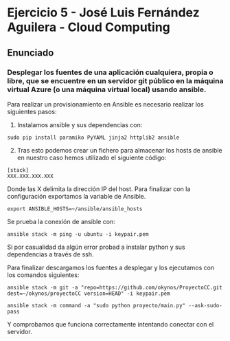 # Ejercicio 5 - José Luis Fernández Aguilera - Cloud Computing
## Enunciado
### Desplegar los fuentes de una aplicación cualquiera, propia o libre, que se encuentre en un servidor git público en la máquina virtual Azure (o una máquina virtual local) usando ansible.

Para realizar un provisionamiento en Ansible es necesario realizar los siguientes pasos:

1. Instalamos ansible y sus dependencias con:
```
sudo pip install paramiko PyYAML jinja2 httplib2 ansible
```

2. Tras esto podemos crear un fichero para almacenar los hosts de ansible en nuestro caso hemos utilizado el siguiente código:
```
[stack]
XXX.XXX.XXX.XXX
```
Donde las X delimita la dirección IP del host.
Para finalizar con la configuración exportamos la variable de Ansible.

```
export ANSIBLE_HOSTS=~/ansible/ansible_hosts
```

Se prueba la conexión de ansible con:
```
ansible stack -m ping -u ubuntu -i keypair.pem
```

Si por casualidad da algún error probad a instalar python y sus dependencias a través de ssh.

Para finalizar descargamos los fuentes a desplegar y los ejecutamos con los comandos siguientes:
```
ansible stack -m git -a "repo=https://github.com/okynos/ProyectoCC.git dest=~/okynos/proyectoCC version=HEAD" -i keypair.pem

ansible stack -m command -a "sudo python proyecto/main.py" --ask-sudo-pass
```

Y comprobamos que funciona correctamente intentando conectar con el servidor.
